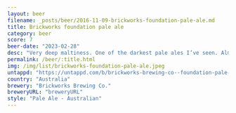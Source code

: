 ```yaml
---
layout: beer
filename: _posts/beer/2016-11-09-brickworks-foundation-pale-ale.md
title: Brickworks foundation pale ale
category: beer
score: 7
beer-date: "2023-02-28"
desc: "Very deep maltiness. One of the darkest pale ales I’ve seen. Almost like a mild red ale with low bitterness. Takes a little bit to get used to"
permalink: /beer/:title.html
img: /img/list/brickworks-foundation-pale-ale.jpeg
untappd: "https://untappd.com/b/brickworks-brewing-co--foundation-pale-ale/4158733"
country: "Australia"
brewery: "Brickworks Brewing Co."
breweryURL: "breweryURL"
style: "Pale Ale - Australian"
---
```

